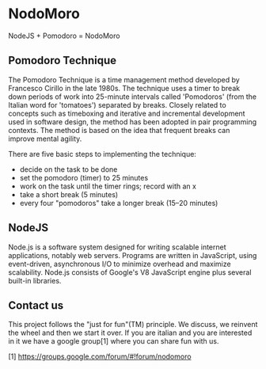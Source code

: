 NodoMoro
========
NodeJS + Pomodoro = NodoMoro


Pomodoro Technique
------------------

The Pomodoro Technique is a time management method developed by Francesco Cirillo in the late 1980s. The technique uses a timer to break down periods of work into 25-minute intervals called 'Pomodoros' (from the Italian word for 'tomatoes') separated by breaks. Closely related to concepts such as timeboxing and iterative and incremental development used in software design, the method has been adopted in pair programming contexts. The method is based on the idea that frequent breaks can improve mental agility.

There are five basic steps to implementing the technique:

- decide on the task to be done
- set the pomodoro (timer) to 25 minutes
- work on the task until the timer rings; record with an x
- take a short break (5 minutes)
- every four "pomodoros" take a longer break (15–20 minutes)

NodeJS
------
Node.js is a software system designed for writing scalable internet applications, notably web servers. Programs are written in JavaScript, using event-driven, asynchronous I/O to minimize overhead and maximize scalability. Node.js consists of Google's V8 JavaScript engine plus several built-in libraries.

Contact us
----------
This project follows the "just for fun"(TM) principle. We discuss, we reinvent the wheel and then we start it over. If you are italian and you are interested in it we have a google group[1] where you can share fun with us.

[1] https://groups.google.com/forum/#!forum/nodomoro